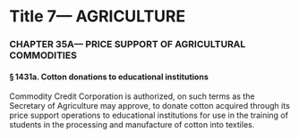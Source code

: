 
# Title 7— AGRICULTURE
### CHAPTER 35A— PRICE SUPPORT OF AGRICULTURAL COMMODITIES
#### § 1431a. Cotton donations to educational institutions

Commodity Credit Corporation is authorized, on such terms as the Secretary of Agriculture may approve, to donate cotton acquired through its price support operations to educational institutions for use in the training of students in the processing and manufacture of cotton into textiles.
